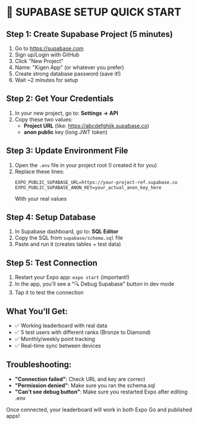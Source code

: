 # 🚀 SUPABASE SETUP QUICK START

## Step 1: Create Supabase Project (5 minutes)
1. Go to https://supabase.com
2. Sign up/Login with GitHub
3. Click "New Project"
4. Name: "Kigen App" (or whatever you prefer)
5. Create strong database password (save it!)
6. Wait ~2 minutes for setup

## Step 2: Get Your Credentials
1. In your new project, go to: **Settings → API**
2. Copy these two values:
   - **Project URL** (like: https://abcdefghijk.supabase.co)
   - **anon public** key (long JWT token)

## Step 3: Update Environment File
1. Open the `.env` file in your project root (I created it for you)
2. Replace these lines:
   ```
   EXPO_PUBLIC_SUPABASE_URL=https://your-project-ref.supabase.co
   EXPO_PUBLIC_SUPABASE_ANON_KEY=your_actual_anon_key_here
   ```
   With your real values

## Step 4: Setup Database
1. In Supabase dashboard, go to: **SQL Editor**
2. Copy the SQL from `supabase/schema.sql` file
3. Paste and run it (creates tables + test data)

## Step 5: Test Connection
1. Restart your Expo app: `expo start` (important!)
2. In the app, you'll see a "🔍 Debug Supabase" button in dev mode
3. Tap it to test the connection

## What You'll Get:
- ✅ Working leaderboard with real data
- ✅ 5 test users with different ranks (Bronze to Diamond)
- ✅ Monthly/weekly point tracking
- ✅ Real-time sync between devices

## Troubleshooting:
- **"Connection failed"**: Check URL and key are correct
- **"Permission denied"**: Make sure you ran the schema.sql
- **"Can't see debug button"**: Make sure you restarted Expo after editing .env

Once connected, your leaderboard will work in both Expo Go and published apps!

